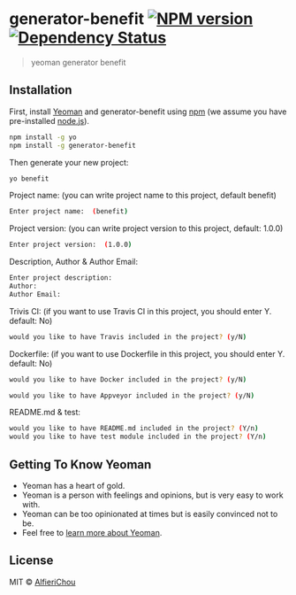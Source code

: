 # generator-benefit [![NPM version][npm-image]][npm-url] [![Dependency Status][daviddm-image]][daviddm-url]
> yeoman generator benefit

## Installation

First, install [Yeoman](http://yeoman.io) and generator-benefit using [npm](https://www.npmjs.com/) (we assume you have pre-installed [node.js](https://nodejs.org/)).

```bash
npm install -g yo
npm install -g generator-benefit
```

Then generate your new project:

```bash
yo benefit
```

Project name: (you can write project name to this project, default benefit)

```bash
Enter project name:  (benefit)
```

Project version: (you can write project version to this project, default: 1.0.0)

```bash
Enter project version:  (1.0.0)
```

Description, Author & Author Email:

```bash
Enter project description:
Author:
Author Email:
```

Trivis CI: (if you want to use Travis CI in this project, you should enter Y. default: No)

```bash
would you like to have Travis included in the project? (y/N)
```

Dockerfile: (if you want to use Dockerfile in this project, you should enter Y. default: No)

```bash
would you like to have Docker included in the project? (y/N)
```

```bash
would you like to have Appveyor included in the project? (y/N)
```

README.md & test:

```bash
would you like to have README.md included in the project? (Y/n)
would you like to have test module included in the project? (Y/n)
```

## Getting To Know Yeoman

 * Yeoman has a heart of gold.
 * Yeoman is a person with feelings and opinions, but is very easy to work with.
 * Yeoman can be too opinionated at times but is easily convinced not to be.
 * Feel free to [learn more about Yeoman](http://yeoman.io/).

## License

MIT © [AlfieriChou](https://github.com/AlfieriChou)


[npm-image]: https://badge.fury.io/js/generator-benefit.svg
[npm-url]: https://npmjs.org/package/generator-benefit
[daviddm-image]: https://david-dm.org/BenefitJS/generator-benefit.svg?theme=shields.io
[daviddm-url]: https://david-dm.org/BenefitJS/generator-benefit

